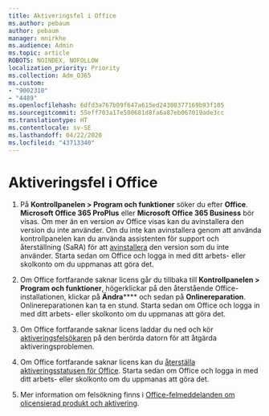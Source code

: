 ```yaml
---
title: Aktiveringsfel i Office
ms.author: pebaum
author: pebaum
manager: mnirkhe
ms.audience: Admin
ms.topic: article
ROBOTS: NOINDEX, NOFOLLOW
localization_priority: Priority
ms.collection: Adm_O365
ms.custom:
- "9002310"
- "4489"
ms.openlocfilehash: 6dfd3a767b09f647a615ed24300377169b93f105
ms.sourcegitcommit: 55eff703a17e500681d8fa6a87eb067019ade3cc
ms.translationtype: HT
ms.contentlocale: sv-SE
ms.lasthandoff: 04/22/2020
ms.locfileid: "43713340"
---
```

# <a name="office-activation-errors"></a>Aktiveringsfel i Office

1. På **Kontrollpanelen > Program och funktioner** söker du efter **Office**. **Microsoft Office 365 ProPlus** eller **Microsoft Office 365 Business** bör visas. Om mer än en version av Office visas kan du avinstallera den version du inte använder. Om du inte kan avinstallera genom att använda kontrollpanelen kan du använda assistenten för support och återställning (SaRA) för att [avinstallera](https://aka.ms/SARA-OfficeUninstall-Alchemy) den version som du inte använder. Starta sedan om Office och logga in med ditt arbets- eller skolkonto om du uppmanas att göra det. 

2. Om Office fortfarande saknar licens går du tillbaka till **Kontrollpanelen > Program och funktioner**, högerklickar på den återstående Office-installationen, klickar på **Ändra****** och sedan på **Onlinereparation**. Onlinereparationen kan ta en stund. Starta sedan om Office och logga in med ditt arbets- eller skolkonto om du uppmanas att göra det. 

3. Om Office fortfarande saknar licens laddar du ned och kör [aktiveringsfelsökaren](https://aka.ms/SARA-OfficeActivation-Alchemy) på den berörda datorn för att åtgärda aktiveringsproblemen. 

4. Om Office fortfarande saknar licens kan du [återställa aktiveringsstatusen för Office](https://docs.microsoft.com/office365/troubleshoot/activation/reset-office-365-proplus-activation-state). Starta sedan om Office och logga in med ditt arbets- eller skolkonto om du uppmanas att göra det.  

5. Mer information om felsökning finns i [Office-felmeddelanden om olicensierad produkt och aktivering](https://support.office.com/article/unlicensed-product-and-activation-errors-in-office-0d23d3c0-c19c-4b2f-9845-5344fedc4380).
